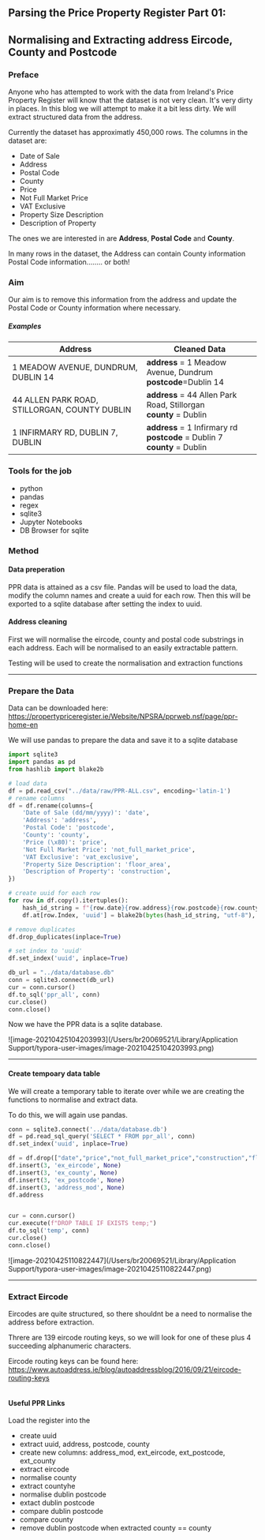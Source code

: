 ## Parsing the Price Property Register Part 01: 

## Normalising and Extracting address Eircode, County and Postcode



### Preface

Anyone who has attempted to work with the data from Ireland's Price Property Register will know that the dataset is not very clean. It's very dirty in places. In this blog we will attempt to make it a bit less dirty. We will extract structured data from the address.

Currently the dataset has approximatly 450,000 rows. The columns in the dataset are:

- Date of Sale
- Address
- Postal Code
- County
- Price
- Not Full Market Price
- VAT Exclusive
- Property Size Description
- Description of Property

The ones we are interested in are **Address**, **Postal Code** and **County**.

In many rows in the dataset, the Address can contain County information Postal Code information........ or both!



### Aim

Our aim is to remove this information from the address and update the Postal Code or County information where necessary.

##### Examples

| Address                                       | Cleaned Data                                                 |
| --------------------------------------------- | ------------------------------------------------------------ |
| 1 MEADOW AVENUE, DUNDRUM, DUBLIN 14           | **address** = 1 Meadow Avenue, Dundrum <br />**postcode**=Dublin 14 |
| 44 ALLEN PARK ROAD, STILLORGAN, COUNTY DUBLIN | **address** = 44 Allen Park Road, Stillorgan <br />**county** = Dublin |
| 1 INFIRMARY RD, DUBLIN 7, DUBLIN              | **address** = 1 Infirmary rd<br />**postcode** = Dublin 7<br />**county** = Dublin |



### Tools for the job

- python
- pandas
- regex
- sqlite3
- Jupyter Notebooks
- DB Browser for sqlite



### Method

#### Data preperation

PPR data is attained as a csv file. Pandas will be used to load the data, modify the column names and create a uuid for each row. Then this will be exported to a sqlite database after setting the index to uuid.



#### Address cleaning

First we will normalise the eircode, county and postal code substrings in each address. Each will be normalised to an easily extractable pattern.

Testing will be used to create the normalisation and extraction functions



---

### Prepare the Data

Data can be downloaded here: https://propertypriceregister.ie/Website/NPSRA/pprweb.nsf/page/ppr-home-en

We will use pandas to prepare the data and save it to a sqlite database

```python
import sqlite3
import pandas as pd
from hashlib import blake2b

# load data
df = pd.read_csv("../data/raw/PPR-ALL.csv", encoding='latin-1')
# rename columns
df = df.rename(columns={
    'Date of Sale (dd/mm/yyyy)': 'date',
    'Address': 'address',
    'Postal Code': 'postcode',
    'County': 'county',
    'Price (\x80)': 'price',
    'Not Full Market Price': 'not_full_market_price',
    'VAT Exclusive': 'vat_exclusive',
    'Property Size Description': 'floor_area',
    'Description of Property': 'construction',
})

# create uuid for each row
for row in df.copy().itertuples():
    hash_id_string = f"{row.date}{row.address}{row.postcode}{row.county}{row.price}{row.not_full_market_price}{row.vat_exclusive}{row.floor_area}{row.construction}"
    df.at[row.Index, 'uuid'] = blake2b(bytes(hash_id_string, "utf-8"), digest_size=5).hexdigest()

# remove duplicates
df.drop_duplicates(inplace=True)

# set index to 'uuid'
df.set_index('uuid', inplace=True)

db_url = "../data/database.db"
conn = sqlite3.connect(db_url)
cur = conn.cursor()
df.to_sql('ppr_all', conn)
cur.close()
conn.close()
```

Now we have the PPR data is a sqlite database.

![image-20210425104203993](/Users/br20069521/Library/Application Support/typora-user-images/image-20210425104203993.png)



---

#### Create tempoary data table

We will create a temporary table to iterate over while we are creating the functions to normalise and extract data.

To do this, we will again use pandas.

```python
conn = sqlite3.connect('../data/database.db')
df = pd.read_sql_query('SELECT * FROM ppr_all', conn)
df.set_index('uuid', inplace=True)

df = df.drop(["date","price","not_full_market_price","construction","floor_area","vat_exclusive"], axis=1)
df.insert(3, 'ex_eircode', None)
df.insert(3, 'ex_county', None)
df.insert(3, 'ex_postcode', None)
df.insert(3, 'address_mod', None)
df.address


cur = conn.cursor()
cur.execute(f"DROP TABLE IF EXISTS temp;")
df.to_sql('temp', conn)
cur.close()
conn.close()
```



![image-20210425110822447](/Users/br20069521/Library/Application Support/typora-user-images/image-20210425110822447.png)



---



### Extract Eircode

Eircodes are quite structured, so there shouldnt be a need to normalise the address before extraction.

Threre are 139 eircode routing keys, so we will look for one of these plus 4 succeeding alphanumeric characters.

Eircode routing keys can be found here: https://www.autoaddress.ie/blog/autoaddressblog/2016/09/21/eircode-routing-keys

```python

```



#### Useful PPR Links





Load the register into the 

- create uuid
- extract uuid, address, postcode, county
- create new columns: address_mod, ext_eircode, ext_postcode, ext_county
- extract eircode
- normalise county 
- extract countyhe
- normalise dublin postcode
- extact dublin postcode
- compare dublin postcode
- compare county
- remove dublin postcode when extracted county == county

